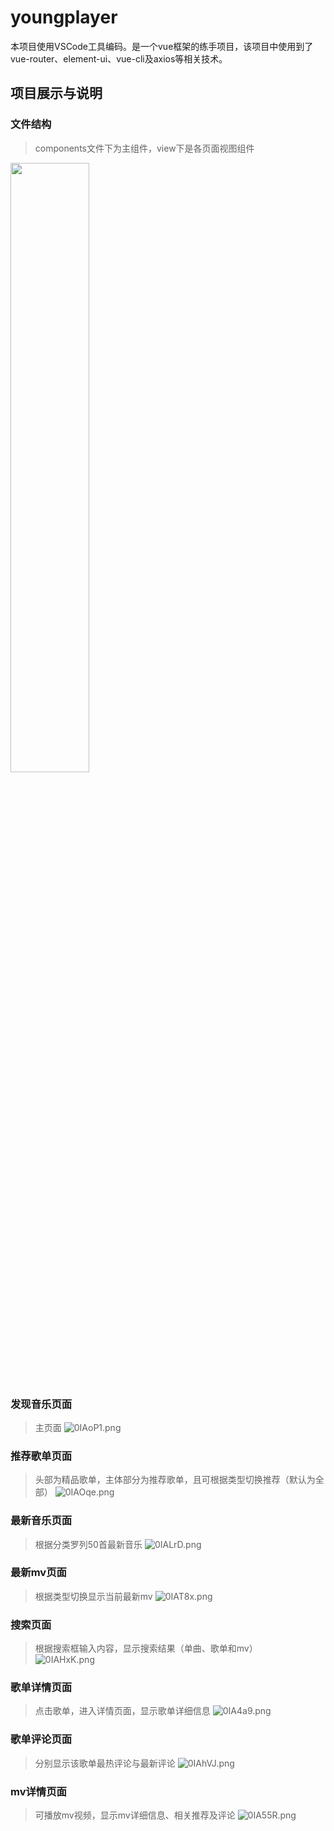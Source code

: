 # youngplayer
本项目使用VSCode工具编码。是一个vue框架的练手项目，该项目中使用到了vue-router、element-ui、vue-cli及axios等相关技术。  

## 项目展示与说明  

### 文件结构  
> components文件下为主组件，view下是各页面视图组件
<img src="https://s1.ax1x.com/2020/10/14/0IVHBD.png" width="50%" height="50%">  

### 发现音乐页面  
> 主页面
![0IAoP1.png](https://s1.ax1x.com/2020/10/14/0IAoP1.png)  

### 推荐歌单页面  
> 头部为精品歌单，主体部分为推荐歌单，且可根据类型切换推荐（默认为全部）
![0IAOqe.png](https://s1.ax1x.com/2020/10/14/0IAOqe.png)  

### 最新音乐页面  
> 根据分类罗列50首最新音乐
![0IALrD.png](https://s1.ax1x.com/2020/10/14/0IALrD.png)  

### 最新mv页面  
> 根据类型切换显示当前最新mv
![0IAT8x.png](https://s1.ax1x.com/2020/10/14/0IAT8x.png)  

### 搜索页面  
> 根据搜索框输入内容，显示搜索结果（单曲、歌单和mv）  
![0IAHxK.png](https://s1.ax1x.com/2020/10/14/0IAHxK.png)  

### 歌单详情页面  
> 点击歌单，进入详情页面，显示歌单详细信息
![0IA4a9.png](https://s1.ax1x.com/2020/10/14/0IA4a9.png)  

### 歌单评论页面  
> 分别显示该歌单最热评论与最新评论
![0IAhVJ.png](https://s1.ax1x.com/2020/10/14/0IAhVJ.png)  

### mv详情页面  
> 可播放mv视频，显示mv详细信息、相关推荐及评论
![0IA55R.png](https://s1.ax1x.com/2020/10/14/0IA55R.png)  

